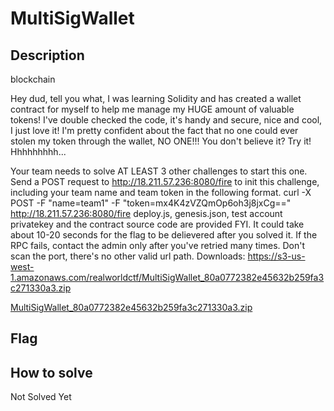 # MultiSigWallet 

## Description
blockchain

Hey dud, tell you what, I was learning Solidity and has created a wallet contract for myself to help me manage my HUGE amount of valuable tokens! I've double checked the code, it's handy and secure, nice and cool, I just love it! I'm pretty confident about the fact that no one could ever stolen my token through the wallet, NO ONE!!! You don't believe it? Try it! Hhhhhhhhh...

Your team needs to solve AT LEAST 3 other challenges to start this one.
Send a POST request to http://18.211.57.236:8080/fire to init this challenge, including your team name and team token in the following format. curl -X POST -F "name=team1" -F "token=mx4K4zVZQmOp6oh3j8jxCg==" http://18.211.57.236:8080/fire
deploy.js, genesis.json, test account privatekey and the contract source code are provided FYI.
It could take about 10-20 seconds for the flag to be delievered after you solved it.
If the RPC fails, contact the admin only after you've retried many times.
Don't scan the port, there's no other valid url path.
Downloads: https://s3-us-west-1.amazonaws.com/realworldctf/MultiSigWallet_80a0772382e45632b259fa3c271330a3.zip



[MultiSigWallet_80a0772382e45632b259fa3c271330a3.zip](#)


## Flag

## How to solve
Not Solved Yet
